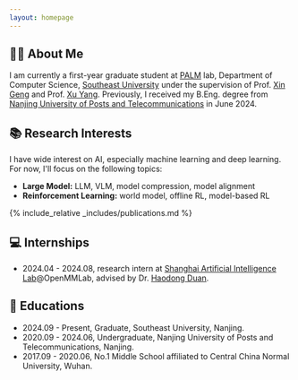 ```yaml
---
layout: homepage
---
```


## 👨‍🎓 About Me

I am currently a first-year graduate student at [PALM](https://palm.seu.edu.cn/) lab, Department of Computer Science, [Southeast University](https://www.seu.edu.cn/) under the supervision of Prof. [Xin Geng](https://cse.seu.edu.cn/2019/0102/c23024a257021/page.psp) and Prof. [Xu Yang](https://yangxuntu.github.io/). Previously, I received my B.Eng. degree from [Nanjing University of Posts and Telecommunications](https://www.njupt.edu.cn/) in June 2024.

## 📚 Research Interests
I have wide interest on AI, especially machine learning and deep learning. For now, I'll focus on the following topics:

- **Large Model:** LLM, VLM, model compression, model alignment
- **Reinforcement Learning:** world model, offline RL, model-based RL

{% include_relative _includes/publications.md %}

## 💻 Internships

- 2024.04 - 2024.08, research intern at [Shanghai Artificial Intelligence Lab](https://www.shlab.org.cn)@OpenMMLab, advised by Dr. [Haodong Duan](https://kennymckormick.github.io/).

## 📖 Educations

- 2024.09 - Present, Graduate, Southeast University, Nanjing.
- 2020.09 - 2024.06, Undergraduate, Nanjing University of Posts and Telecommunications, Nanjing. 
- 2017.09 - 2020.06, No.1 Middle School affiliated to Central China Normal University, Wuhan.